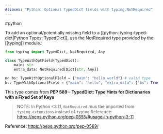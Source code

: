 ```yaml
---
Aliases: "Python: Optional TypedDict fields with typing.NotRequired"
---
```

#python

To add an optional/potentially missing field to a [[python-typing-typed-dict|Python Types: TypedDict]], use the NotRequired type provided by the [[typing]] module.:

```python
from typing import TypedDict, NotRequired, Any

class TypeWithOptField(TypedDict):
	main: str
	extra_data: NotRequired[Dict[str, Any]]

no_bs: TypeWithOptionalFIeld = {"main": "hello_world"} # valid type
bs: TypeWithOptionalField = {"main": "hello", "extra_data": {"bs": True}}
```

This type comes from **PEP 589 – TypedDict: Type Hints for Dictionaries with a Fixed Set of Keys**

> NOTE:
> In Python <3.11, `NotRequired` mus tbe imported from `typing_extensions` instead of `typing`
> Reference: https://peps.python.org/pep-0655/#usage-in-python-3-11

Reference: https://peps.python.org/pep-0589/
